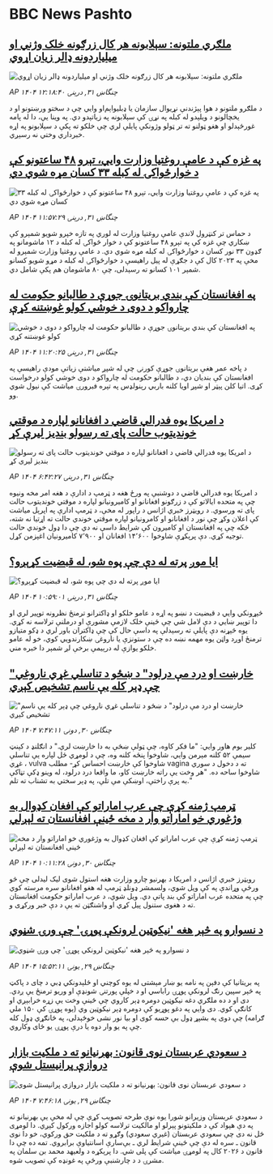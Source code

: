 # BBC News Pashto## [ملګري ملتونه: سېلابونه هر کال زرګونه خلک وژني او میلیاردونه ډالر زیان اړوي](https://www.bbc.com/pashto/articles/cpvjgv78pyyo?at_campaign=githubrss)![ملګري ملتونه: سېلابونه هر کال زرګونه خلک وژني او میلیاردونه ډالر زیان اړوي](https://ichef.bbci.co.uk/ace/ws/240/cpsprodpb/b89e/live/dd88aa60-66f4-11f0-89ea-4d6f9851f623.jpg)_AP ۱۴۰۴ چنگاښ ۳۱, درېنۍ ۱۲:۱۸:۴۰_د ملګرو ملتونو د هوا پېژندنې نړيوال سازمان یا ډبلیو‌اېم‌او وايي چې د سختو ورښتونو او د یخچالونو د ويلېدو له کبله په نړۍ کې سېلابونه په زیاتېدو دي. په وینا یې، دا له پامه غورځېدلو او هغو ټولنو ته تر ټولو وژونکې پایلې لري چې خلکو ته پکې د سېلابونو په اړه خبرداري وختي نه رسېږي.## [په غزه کې د عامې روغتیا وزارت وايي، تېرو ۴۸ ساعتونو کې د خوارځواکۍ له کبله ۳۳ کسان مړه شوي دي](https://www.bbc.com/pashto/articles/cx2j82p5nl8o?at_campaign=githubrss)![په غزه کې د عامې روغتیا وزارت وايي، تېرو ۴۸ ساعتونو کې د خوارځواکۍ له کبله ۳۳ کسان مړه شوي دي](https://ichef.bbci.co.uk/ace/ws/240/cpsprodpb/2d94/live/e078f3e0-66f1-11f0-89ea-4d6f9851f623.png)_AP ۱۴۰۴ چنگاښ ۳۱, درېنۍ ۱۱:۵۷:۲۹_د حماس تر کنټرول لاندې عامې روغتیا وزارت له لوري په تازه خپرو شویو شمېرو کې ښکاري چې غزه کې په تېرو ۴۸ ساعتونو کې د خوار ځواکۍ له کبله د ۱۲ ماشومانو په ګډون ۳۳ نور کسان د خوارځواکۍ له کبله مړه شوي دي.
د عامې روغتیا وزارت شمېرو له مخې په ۲۰۲۳ کال کې د جګړې له پیل راهیسې د خوارځواکۍ له کبله د مړو شویو کسانو شمېر ۱۰۱ کسانو ته رسېدلی، چې ۸۰ ماشومان هم پکې شامل دي.## [په افغانستان کې بندي بریتانوۍ جوړې د طالبانو حکومت له چارواکو د دوی د خوشي کولو غوښتنه کړې](https://www.bbc.com/pashto/articles/cly2djl919do?at_campaign=githubrss)![په افغانستان کې بندي بریتانوۍ جوړې د طالبانو حکومت له چارواکو د دوی د خوشي کولو غوښتنه کړې](https://ichef.bbci.co.uk/ace/ws/240/cpsprodpb/4b81/live/cf97a380-66e9-11f0-af20-030418be2ca5.png)_AP ۱۴۰۴ چنگاښ ۳۱, درېنۍ ۱۱:۲۰:۲۵_د پاخه عمر هغې برېتانوۍ جوړې کورنۍ چې له شپږ میاشتې زیاتې مودې راهیسې په افغانستان کې بندیان دي، د طالبانو حکومت له چارواکو د دوی خوشي کولو درخواست کړی.
اتیا کلن پېټر او شپږ اویا کلنه باربي رېنولډس په تېره فبرورۍ میاشت کې نیول شوي وو.## [د امریکا یوه فدرالي قاضي د افغانانو لپاره د موقتي خوندیتوب حالت پای ته رسولو بندیز لیرې کړ](https://www.bbc.com/pashto/articles/c4g81dwkw08o?at_campaign=githubrss)![د امریکا یوه فدرالي قاضي د افغانانو لپاره د موقتي خوندیتوب حالت پای ته رسولو بندیز لیرې کړ](https://ichef.bbci.co.uk/ace/ws/240/cpsprodpb/2742/live/2c15a860-66c6-11f0-89ea-4d6f9851f623.jpg)_AP ۱۴۰۴ چنگاښ ۳۱, درېنۍ ۶:۴۲:۲۷_د امریکا یوه فدرالي قاضي د دوشنبې په ورځ هغه د ټرمپ د ادارې د هغه امر مخه ونیوه چې په متحده ایالاتو کې د زرګونو افغانانو او کامیرونيانو لپاره د موقتي خونديتوب حالت پای ته ورسوي.
د رویټرز خبري اژانس د راپور له مخې، د ټرمپ ادارې په اپرېل میاشت کې اعلان وکړ چې نور د افغانانو او کامرونيانو لپاره موقتي خوندي حالت ته اړتیا نه شته، ځکه چې په افغانستان او کامیرون کې شرایط داسې نه دي چې دا ډول خوندي حالت توجیه کړي.
دې پرېکړې شاوخوا ۱۴٬۶۰۰ افغانان او ۷٬۹۰۰ کامیرونیان اغېزمن کړل.## [ایا موږ پرته له دې چې پوه شو، له قبضیت کړېږو؟](https://www.bbc.com/pashto/articles/cwyxvv8q1p2o?at_campaign=githubrss)![ایا موږ پرته له دې چې پوه شو، له قبضیت کړېږو؟](https://ichef.bbci.co.uk/ace/ws/240/cpsprodpb/a446/live/011f6850-66d8-11f0-af20-030418be2ca5.jpg)_AP ۱۴۰۴ چنگاښ ۳۱, درېنۍ ۱۰:۵۹:۰۱_څېړونکي وایي د قبضیت د نښو په اړه د عامو خلکو او ډاکترانو ترمنځ نظرونه توپیر لري او دا توپیر ښایي د دې لامل شي چې ځینې خلک لازمې مشورې او درملنې ترلاسه نه کړي.
یوه څېړنه دې پایلې ته رسېدلې په داسې حال کې چې ډاکتران باور لري د ډکو متیازو ترمنځ اوږد واټن یوه مهمه نښه ده چې د ستونزې یا ناروغۍ ښکارندويي کوي، خو له عامو خلکو یوازې له درېیمې برخې لږ شمېر دا خبره مني.## ["خارښت او درد مې درلود" د ښځو د تناسلي غړي ناروغي چې ډېر کله یې ناسم تشخیص کېږي](https://www.bbc.com/pashto/articles/ckg3ne3ejelo?at_campaign=githubrss)!["خارښت او درد مې درلود" د ښځو د تناسلي غړي ناروغي چې ډېر کله یې ناسم تشخیص کېږي](https://ichef.bbci.co.uk/ace/ws/240/cpsprodpb/ccc2/live/c85059e0-51cd-11f0-b4be-8f7caf53b80c.jpg)_AP ۱۴۰۴ چنگاښ ۳۰, دونۍ ۷:۴۷:۱۱_کلیر بوم هاور وايي: "ما فکر کاوه، چې ټولې ښځې به دا خارښت لري."
د انګلنډ د کېنټ سیمې ۵۲ کلنه مېرمن وايي، شاوخوا پنځه کلنه وه، چې د لومړي ځل لپاره یې تناسلې غړي ، vulva شاوخوا کې خارښت احساس کړ- مطلب vagina  ته د دخول د سوري شاوخوا ساحه ده.
"هر وخت یې راته خارښت کاو، ما واقعا درد درلود، له وینو ډکې تڼاکې به پرې راختې، اوښکې مې تلې، په ډېر سختي به تشناب ته تلم."## [ټرمپ ژمنه کړې چې عرب اماراتو کې افغان کډوال به وژغوري خو اماراتو وار د مخه ځینې افغانستان ته لېږلي](https://www.bbc.com/pashto/articles/c1lj3dqqg99o?at_campaign=githubrss)![ټرمپ ژمنه کړې چې عرب اماراتو کې افغان کډوال به وژغوري خو اماراتو وار د مخه ځینې افغانستان ته لېږلي](https://ichef.bbci.co.uk/ace/ws/240/cpsprodpb/397d/live/0dcd8570-6613-11f0-88f4-9d5412e55539.jpg)_AP ۱۴۰۴ چنگاښ ۳۰, دونۍ ۱۰:۱۱:۲۸_رویټرز خبري اژانس د امریکا د بهرنیو چارو وزارت هغه استول شوی لیک لیدلی چې څو ورځې وړاندې په کې ویل شوي، ولسمشر ډونلډ ټرمپ له هغو افغانانو سره مرسته کوي چې په متحده عرب اماراتو کې بند پاتې دي. ویل شوي، د عرب اماراتو حکومت افغانستان ته د هغوی ستنول پيل کړي او واشنګټن ته یې د دې خبر ورکړی و.## [د نسوارو په څېر هغه 'نیکوټین لرونکې پوړۍ' چې ورۍ شڼوي](https://www.bbc.com/pashto/articles/cjrlxxzggp5o?at_campaign=githubrss)![د نسوارو په څېر هغه 'نیکوټین لرونکې پوړۍ' چې ورۍ شڼوي](https://ichef.bbci.co.uk/ace/ws/240/cpsprodpb/cc81/live/5f932100-6567-11f0-af20-030418be2ca5.png)_AP ۱۴۰۴ چنگاښ ۲۹, يونۍ ۱۵:۵۲:۱۱_په بریتانیا کې دفېن په نامه یو ښار مېشتی له یوه کوچني او ځلېدونکي ډبي د چای د پاکټ په څېر سپین رنګ لرونکې پوړۍ راباسي او د خپلې پورتنۍ شونډې او وریو ترمنځ یې ږدي.
دی او د ده ملګري دغه نیکوټین دومره ډېر کاروي چې ځینې وخت یې زړه خرابېږي او کانګې کوي. 
دی وايي په دغو پوړیو کې دومره ډېر نیکوټین وي (یوه پوړۍ کې ۱۵۰ ملي ګرامه) چې دوی په بشپړ ډول بې‌ حسه کوی او بیا نور نشی خوځېدلی، په ځانګړي ډول کله چې په یو وار دوه یا درې پوړۍ یو ځای وکاروي.## [د سعودي عربستان نوی قانون: بهرنیانو ته د ملکیت بازار دروازې پرانیستل شوې](https://www.bbc.com/pashto/articles/c1jw47jdjj7o?at_campaign=githubrss)![د سعودي عربستان نوی قانون: بهرنیانو ته د ملکیت بازار دروازې پرانیستل شوې](https://ichef.bbci.co.uk/ace/ws/240/cpsprodpb/5867/live/9afb3120-6539-11f0-89ea-4d6f9851f623.jpg)_AP ۱۴۰۴ چنگاښ ۲۹, يونۍ ۷:۴۶:۱۸_د سعودي عربستان وزیرانو شورا یوه نوې طرحه تصویب کړې چې له مخې یې بهرنیانو ته په دې هېواد کې د ملکیتونو پېرلو او مالکیت ترلاسه کولو اجازه ورکول کېږي. دا لومړی ځل نه دی چې سعودي عربستان (غیري سعودي) وګړو ته د ملکیت حق ورکوي، خو دا نوی قانون ـ سره له دې چې ځینې شرایط لري ـ بې‌سارې اسانتیاوې برابروي. تمه ده چې دا قانون د ۲۰۲۶ کال په لومړۍ میاشت کې پلی شي. دا پرېکړه د ولعیهد محمد بن سلمان په مشرۍ د د چارشنبې ورځې په غونډه کې تصویب شوه.